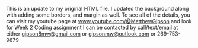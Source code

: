 This is an update to my original HTML file, I updated the background along with adding some borders, and margin as well. 
To see all of the details, you can visit my youtube page at www.youtube.com/@MatthewGipson and look for Week 2 Coding assignment
I can be contacted by call/text/email at either gipson8mw@gmail.com or gipsonmw@outlook.com or 269-753-9879
